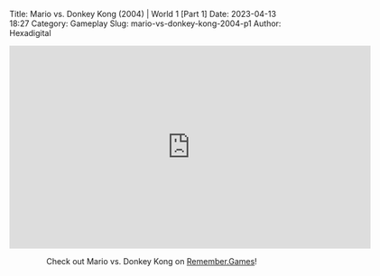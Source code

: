 Title: Mario vs. Donkey Kong (2004) | World 1 [Part 1]
Date: 2023-04-13 18:27
Category: Gameplay
Slug: mario-vs-donkey-kong-2004-p1
Author: Hexadigital

<center><iframe src="https://www.youtube.com/embed/35g-Y2Vg2GM?feature=oembed" allow="accelerometer; autoplay; encrypted-media; gyroscope; picture-in-picture" width="640" height="360" frameborder="0"></iframe>

Check out Mario vs. Donkey Kong on [Remember.Games](https://remember.games/game/4327/mario-vs-donkey-kong/)!</center>